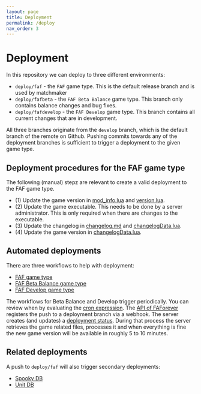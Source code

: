 ```yaml
---
layout: page
title: Deployment
permalink: /deploy
nav_order: 3
---
```


# Deployment

In this repository we can deploy to three different environments:

- `deploy/faf` - the `FAF` game type. This is the default release branch and is used by matchmaker
- `deploy/fafbeta` - the `FAF Beta Balance` game type. This branch only contains balance changes and bug fixes.
- `deploy/fafdevelop` - the `FAF Develop` game type. This branch contains all current changes that are in development.

All three branches originate from the `develop` branch, which is the default branch of the remote on Github. Pushing commits towards any of the deployment branches is sufficient to trigger a deployment to the given game type.

## Deployment procedures for the FAF game type

The following (manual) stepz are relevant to create a valid deployment to the FAF game type.

- (1) Update the game version in [mod_info.lua](https://github.com/FAForever/fa/blob/c36404675c7a95cda20fe867d78bd1c01c7df103/mod_info.lua) and [version.lua](https://github.com/FAForever/fa/blob/c36404675c7a95cda20fe867d78bd1c01c7df103/lua/version.lua).
- (2) Update the game executable. This needs to be done by a server administrator. This is only required when there are changes to the executable.
- (3) Update the changelog in [changelog.md](/changelog) and [changelogData.lua](https://github.com/FAForever/fa/blob/c36404675c7a95cda20fe867d78bd1c01c7df103/lua/ui/lobby/changelogData.lua).
- (4) Update the game version in [changelogData.lua](https://github.com/FAForever/fa/blob/c36404675c7a95cda20fe867d78bd1c01c7df103/lua/ui/lobby/changelogData.lua).

## Automated deployments

There are three workflows to help with deployment:

- [FAF game type](https://github.com/FAForever/fa/blob/develop/.github/workflows/deploy-faf.yaml)
- [FAF Beta Balance game type](https://github.com/FAForever/fa/blob/develop/.github/workflows/deploy-faf.yaml)
- [FAF Develop game type](https://github.com/FAForever/fa/blob/develop/.github/workflows/deploy-faf.yaml)

The workflows for Beta Balance and Develop trigger periodically. You can review when by evaluating the [cron expression](https://crontab.cronhub.io/). The [API of FAForever](https://github.com/FAForever/faf-java-api/blob/develop/src/main/java/com/faforever/api/deployment/GitHubDeploymentService.java) registers the push to a deployment branch via a webhook. The server creates (and updates) a [deployment status](https://github.com/FAForever/fa/deployments). During that process the server retrieves the game related files, processes it and when everything is fine the new game version will be available in roughly 5 to 10 minutes.

## Related deployments

A push to `deploy/faf` will also trigger secondary deployments:

- [Spooky DB](https://github.com/FAForever/fa/blob/develop/.github/workflows/spookydb-update.yaml)
- [Unit DB](https://github.com/FAForever/fa/blob/develop/.github/workflows/unitdb-update.yaml)
